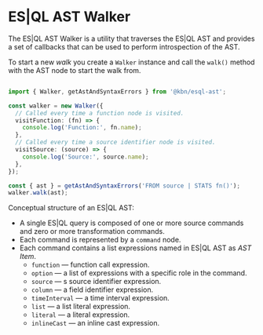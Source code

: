 # ES|QL AST Walker

The ES|QL AST Walker is a utility that traverses the ES|QL AST and provides a
set of callbacks that can be used to perform introspection of the AST.

To start a new *walk* you create a `Walker` instance and call the `walk()` method
with the AST node to start the walk from.

```ts

import { Walker, getAstAndSyntaxErrors } from '@kbn/esql-ast';

const walker = new Walker({
  // Called every time a function node is visited.
  visitFunction: (fn) => {
    console.log('Function:', fn.name);
  },
  // Called every time a source identifier node is visited.
  visitSource: (source) => {
    console.log('Source:', source.name);
  },
});

const { ast } = getAstAndSyntaxErrors('FROM source | STATS fn()');
walker.walk(ast);
```

Conceptual structure of an ES|QL AST:

- A single ES|QL query is composed of one or more source commands and zero or
  more transformation commands.
- Each command is represented by a `command` node.
- Each command contains a list expressions named in ES|QL AST as *AST Item*.
  - `function` &mdash; function call expression.
  - `option` &mdash; a list of expressions with a specific role in the command.
  - `source` &mdash; s source identifier expression.
  - `column` &mdash; a field identifier expression.
  - `timeInterval` &mdash; a time interval expression.
  - `list` &mdash; a list literal expression.
  - `literal` &mdash; a literal expression.
  - `inlineCast` &mdash; an inline cast expression.
